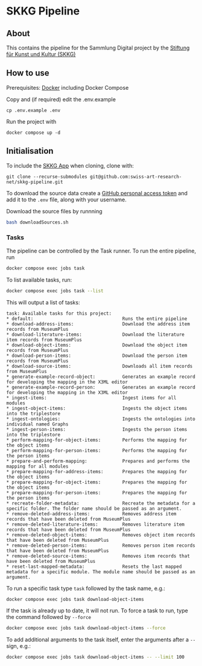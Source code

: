 # SKKG Pipeline

## About

This contains the pipeline for the Sammlung Digital project by the [Stiftung für Kunst und Kultur (SKKG)](https://www.skkg.ch/)

## How to use

Prerequisites: [Docker](http://docker.io) including Docker Compose

Copy and (if required) edit the .env.example
```
cp .env.example .env
```

Run the project with
```
docker compose up -d
```

## Initialisation

To include the [SKKG App](https://github.com/swiss-art-research-net/skkg-app) when cloning, clone with:
```
git clone --recurse-submodules git@github.com:swiss-art-research-net/skkg-pipeline.git
```

To download the source data create a [GitHub personal access token](https://github.com/settings/tokens) and add it to the `.env` file, along with your username.

Download the source files by runnning
```sh
bash downloadSources.sh
```

### Tasks

The pipeline can be controlled by the Task runner. To run the entire pipeline, run

```sh
docker compose exec jobs task
```

To list available tasks, run:

```sh
docker compose exec jobs task --list
```

This will output a list of tasks:
```
task: Available tasks for this project:
* default:                                 Runs the entire pipeline
* download-address-items:                  Download the address item records from MuseumPlus
* download-literature-items:               Download the literature item records from MuseumPlus
* download-object-items:                   Download the object item records from MuseumPlus
* download-person-items:                   Download the person item records from MuseumPlus
* download-source-items:                   Downloads all item records from MuseumPlus
* generate-example-record-object:          Generates an example record for developing the mapping in the X3ML editor
* generate-example-record-person:          Generates an example record for developing the mapping in the X3ML editor
* ingest-items:                            Ingest items for all modules
* ingest-object-items:                     Ingests the object items into the triplestore
* ingest-ontologies:                       Ingests the ontologies into individual named Graphs
* ingest-person-items:                     Ingests the person items into the triplestore
* perform-mapping-for-object-items:        Performs the mapping for the object items
* perform-mapping-for-person-items:        Performs the mapping for the person items
* prepare-and-perform-mapping:             Prepares and performs the mapping for all modules
* prepare-mapping-for-address-items:       Prepares the mapping for the object items
* prepare-mapping-for-object-items:        Prepares the mapping for the object items
* prepare-mapping-for-person-items:        Prepares the mapping for the person items
* recreate-folder-metadata:                Recreate the metadata for a specific folder. The folder name should be passed as an argument.
* remove-deleted-address-items:            Removes address item records that have been deleted from MuseumPlus
* remove-deleted-literature-items:         Removes literature item records that have been deleted from MuseumPlus
* remove-deleted-object-items:             Removes object item records that have been deleted from MuseumPlus
* remove-deleted-person-items:             Removes person item records that have been deleted from MuseumPlus
* remove-deleted-source-items:             Removes item records that have been deleted from MuseumPlus
* reset-last-mapped-metadata:              Resets the last mapped metadata for a specific module. The module name should be passed as an argument.
```

To run a specific task type `task` followed by the task name, e.g.:

```sh
docker compose exec jobs task download-object-items
```

If the task is already up to date, it will not run. To force a task to run, type the command followed by `--force`

```sh
docker compose exec jobs task download-object-items --force
```

To add additional arguments to the task itself, enter the arguments after a `--` sign, e.g.:

```sh
docker compose exec jobs task download-object-items -- --limit 100
```
